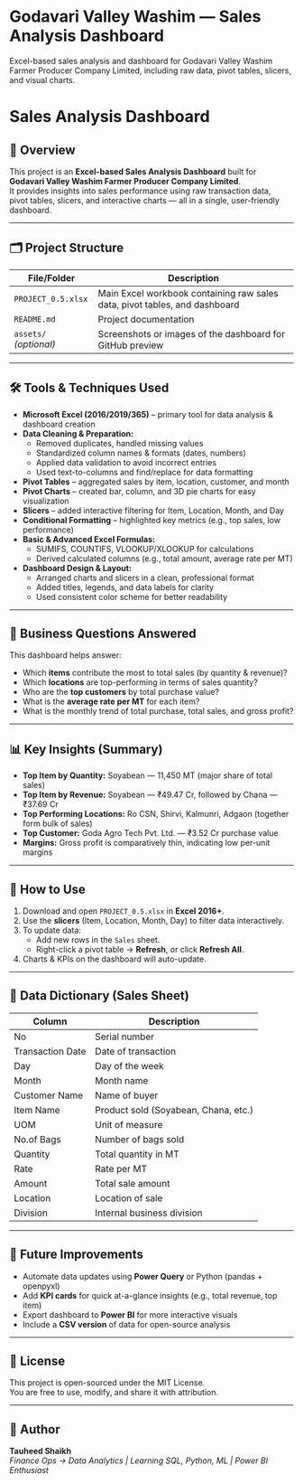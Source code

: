 # Godavari Valley Washim — Sales Analysis Dashboard
Excel-based sales analysis and dashboard for Godavari Valley Washim Farmer Producer Company Limited, including raw data, pivot tables, slicers, and visual charts.

# Sales Analysis Dashboard

## 📌 Overview
This project is an **Excel-based Sales Analysis Dashboard** built for  
**Godavari Valley Washim Farmer Producer Company Limited**.  
It provides insights into sales performance using raw transaction data,  
pivot tables, slicers, and interactive charts — all in a single, user-friendly dashboard.

---

## 🗂 Project Structure
| File/Folder | Description |
|-------------|-------------|
| `PROJECT_0.5.xlsx` | Main Excel workbook containing raw sales data, pivot tables, and dashboard |
| `README.md` | Project documentation |
| `assets/` *(optional)* | Screenshots or images of the dashboard for GitHub preview |

---

## 🛠 Tools & Techniques Used
- **Microsoft Excel (2016/2019/365)** – primary tool for data analysis & dashboard creation
- **Data Cleaning & Preparation:**
  - Removed duplicates, handled missing values
  - Standardized column names & formats (dates, numbers)
  - Applied data validation to avoid incorrect entries
  - Used text-to-columns and find/replace for data formatting
- **Pivot Tables** – aggregated sales by item, location, customer, and month
- **Pivot Charts** – created bar, column, and 3D pie charts for easy visualization
- **Slicers** – added interactive filtering for Item, Location, Month, and Day
- **Conditional Formatting** – highlighted key metrics (e.g., top sales, low performance)
- **Basic & Advanced Excel Formulas:**
  - SUMIFS, COUNTIFS, VLOOKUP/XLOOKUP for calculations
  - Derived calculated columns (e.g., total amount, average rate per MT)
- **Dashboard Design & Layout:**
  - Arranged charts and slicers in a clean, professional format
  - Added titles, legends, and data labels for clarity
  - Used consistent color scheme for better readability


---

## 🎯 Business Questions Answered
This dashboard helps answer:
- Which **items** contribute the most to total sales (by quantity & revenue)?
- Which **locations** are top-performing in terms of sales quantity?
- Who are the **top customers** by total purchase value?
- What is the **average rate per MT** for each item?
- What is the monthly trend of total purchase, total sales, and gross profit?

---

## 📊 Key Insights (Summary)
- **Top Item by Quantity:** Soyabean — 11,450 MT (major share of total sales)
- **Top Item by Revenue:** Soyabean — ₹49.47 Cr, followed by Chana — ₹37.69 Cr
- **Top Performing Locations:** Ro CSN, Shirvi, Kalmunri, Adgaon (together form bulk of sales)
- **Top Customer:** Goda Agro Tech Pvt. Ltd. — ₹3.52 Cr purchase value
- **Margins:** Gross profit is comparatively thin, indicating low per-unit margins


---

## 🚀 How to Use
1. Download and open `PROJECT_0.5.xlsx` in **Excel 2016+**.
2. Use the **slicers** (Item, Location, Month, Day) to filter data interactively.
3. To update data:
   - Add new rows in the `Sales` sheet.
   - Right-click a pivot table → **Refresh**, or click **Refresh All**.
4. Charts & KPIs on the dashboard will auto-update.

---

## 📂 Data Dictionary (Sales Sheet)
| Column | Description |
|--------|-------------|
| No | Serial number |
| Transaction Date | Date of transaction |
| Day | Day of the week |
| Month | Month name |
| Customer Name | Name of buyer |
| Item Name | Product sold (Soyabean, Chana, etc.) |
| UOM | Unit of measure |
| No.of Bags | Number of bags sold |
| Quantity | Total quantity in MT |
| Rate | Rate per MT |
| Amount | Total sale amount |
| Location | Location of sale |
| Division | Internal business division |

---

## 📌 Future Improvements
- Automate data updates using **Power Query** or Python (pandas + openpyxl)
- Add **KPI cards** for quick at-a-glance insights (e.g., total revenue, top item)
- Export dashboard to **Power BI** for more interactive visuals
- Include a **CSV version** of data for open-source analysis

---

## 📜 License
This project is open-sourced under the MIT License.  
You are free to use, modify, and share it with attribution.

---

## 👤 Author
**Tauheed Shaikh**  
*Finance Ops → Data Analytics | Learning SQL, Python, ML | Power BI Enthusiast*


